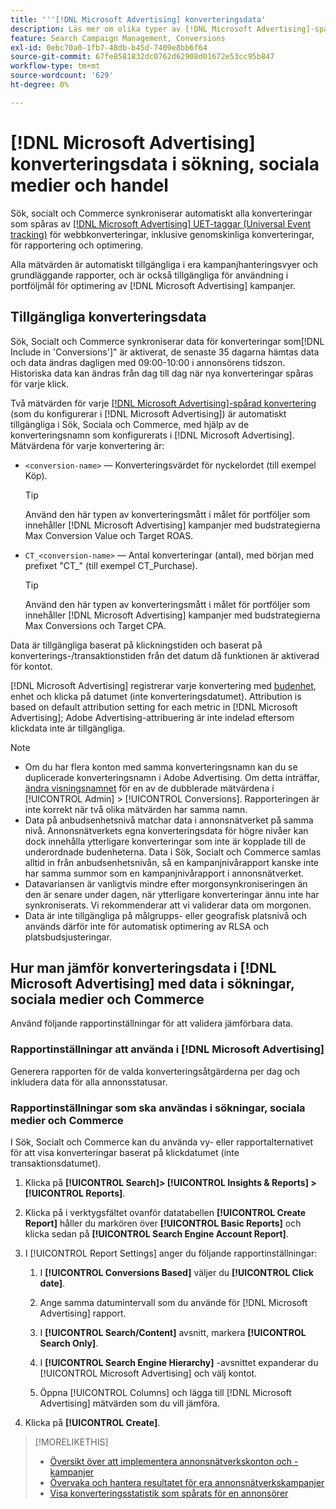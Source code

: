 ```yaml
---
title: '''[!DNL Microsoft Advertising] konverteringsdata'
description: Läs mer om olika typer av [!DNL Microsoft Advertising]-spårade konverteringsdata finns i Sök, Socialt och Commerce.
feature: Search Campaign Management, Conversions
exl-id: 0ebc70a0-1fb7-48db-b45d-7409e8bb6f64
source-git-commit: 67fe8581832dc0762d62908d01672e53cc95b847
workflow-type: tm+mt
source-wordcount: '629'
ht-degree: 0%

---
```


# [!DNL Microsoft Advertising] konverteringsdata i sökning, sociala medier och handel

Sök, socialt och Commerce synkroniserar automatiskt alla konverteringar som spåras av [[!DNL Microsoft Advertising] UET-taggar (Universal Event tracking)](https://about.ads.microsoft.com/solutions/tools/universal-event-tracking) för webbkonverteringar, inklusive genomskinliga konverteringar, för rapportering och optimering.

Alla mätvärden är automatiskt tillgängliga i era kampanjhanteringsvyer och grundläggande rapporter, och är också tillgängliga för användning i portföljmål för optimering av [!DNL Microsoft Advertising] kampanjer.

## Tillgängliga konverteringsdata

Sök, Socialt och Commerce synkroniserar data för konverteringar som[!DNL Include in 'Conversions']&quot; är aktiverat, de senaste 35 dagarna hämtas data och data ändras dagligen med 09:00-10:00 i annonsörens tidszon. Historiska data kan ändras från dag till dag när nya konverteringar spåras för varje klick.

Två mätvärden för varje [[!DNL Microsoft Advertising]-spårad konvertering](https://help.ads.microsoft.com/apex/index/3/en-us/n5012) (som du konfigurerar i [!DNL Microsoft Advertising]) är automatiskt tillgängliga i Sök, Sociala och Commerce, med hjälp av de konverteringsnamn som konfigurerats i [!DNL Microsoft Advertising]. Mätvärdena för varje konvertering är:

* `<conversion-name>` — Konverteringsvärdet för nyckelordet (till exempel Köp).

  >[!TIP]
  >
  >Använd den här typen av konverteringsmått i målet för portföljer som innehåller [!DNL Microsoft Advertising] kampanjer med budstrategierna Max Conversion Value och Target ROAS.

* `CT_<conversion-name>` — Antal konverteringar (antal), med början med prefixet &quot;CT_&quot; (till exempel CT_Purchase).

  >[!TIP]
  >
  >Använd den här typen av konverteringsmått i målet för portföljer som innehåller [!DNL Microsoft Advertising] kampanjer med budstrategierna Max Conversions och Target CPA.

Data är tillgängliga baserat på klickningstiden och baserat på konverterings-/transaktionstiden från det datum då funktionen är aktiverad för kontot.

[!DNL Microsoft Advertising] registrerar varje konvertering med [budenhet](/help/search-social-commerce/glossary.md#a-b), enhet och klicka på datumet (inte konverteringsdatumet). Attribution is based on default attribution setting for each metric in [!DNL Microsoft Advertising]; Adobe Advertising-attribuering är inte indelad eftersom klickdata inte är tillgängliga.

>[!NOTE]
>
>* Om du har flera konton med samma konverteringsnamn kan du se duplicerade konverteringsnamn i Adobe Advertising. Om detta inträffar, [ändra visningsnamnet](/help/search-social-commerce/admin/conversion-metrics/conversion-metric-edit-display-name.md) för en av de dubblerade mätvärdena i [!UICONTROL Admin] > [!UICONTROL Conversions]. Rapporteringen är inte korrekt när två olika mätvärden har samma namn.
>* Data på anbudsenhetsnivå matchar data i annonsnätverket på samma nivå. Annonsnätverkets egna konverteringsdata för högre nivåer kan dock innehålla ytterligare konverteringar som inte är kopplade till de underordnade budenheterna. Data i Sök, Socialt och Commerce samlas alltid in från anbudsenhetsnivån, så en kampanjnivårapport kanske inte har samma summor som en kampanjnivårapport i annonsnätverket.
>* Datavariansen är vanligtvis mindre efter morgonsynkroniseringen än den är senare under dagen, när ytterligare konverteringar ännu inte har synkroniserats. Vi rekommenderar att vi validerar data om morgonen.
>* Data är inte tillgängliga på målgrupps- eller geografisk platsnivå och används därför inte för automatisk optimering av RLSA och platsbudsjusteringar.

## Hur man jämför konverteringsdata i [!DNL Microsoft Advertising] med data i sökningar, sociala medier och Commerce

Använd följande rapportinställningar för att validera jämförbara data.

### Rapportinställningar att använda i [!DNL Microsoft Advertising]

Generera rapporten för de valda konverteringsåtgärderna per dag och inkludera data för alla annonsstatusar.

### Rapportinställningar som ska användas i sökningar, sociala medier och Commerce

I Sök, Socialt och Commerce kan du använda vy- eller rapportalternativet för att visa konverteringar baserat på klickdatumet (inte transaktionsdatumet).

1. Klicka på **[!UICONTROL Search]> [!UICONTROL Insights & Reports] >[!UICONTROL Reports]**.

1. Klicka på i verktygsfältet ovanför datatabellen **[!UICONTROL Create Report]** håller du markören över **[!UICONTROL Basic Reports]** och klicka sedan på **[!UICONTROL Search Engine Account Report]**.

1. I [!UICONTROL Report Settings] anger du följande rapportinställningar:

   1. I **[!UICONTROL Conversions Based]** väljer du **[!UICONTROL Click date]**.

   1. Ange samma datumintervall som du använde för [!DNL Microsoft Advertising] rapport.

   1. I **[!UICONTROL Search/Content]** avsnitt, markera **[!UICONTROL Search Only]**.

   1. I **[!UICONTROL Search Engine Hierarchy]** -avsnittet expanderar du [!UICONTROL Microsoft Advertising] och välj kontot.

   1. Öppna [!UICONTROL Columns] och lägga till [!DNL Microsoft Advertising] mätvärden som du vill jämföra.

1. Klicka på **[!UICONTROL Create]**.

>[!MORELIKETHIS]
>
>* [Översikt över att implementera annonsnätverkskonton och -kampanjer](campaign-implemention-overview.md)
>* [Övervaka och hantera resultatet för era annonsnätverkskampanjer](monitor-performance-campaigns.md)
>* [Visa konverteringsstatistik som spårats för en annonsörer](/help/search-social-commerce/admin/conversion-metrics/conversion-metric-view-tracked.md)
